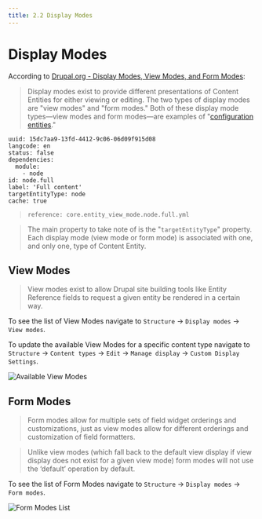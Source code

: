 ```yaml
---
title: 2.2 Display Modes
---
```

# Display Modes

According to [Drupal.org - Display Modes, View Modes, and Form Modes](https://www.drupal.org/docs/8/api/entity-api/display-modes-view-modes-and-form-modes):

> Display modes exist to provide different presentations of Content Entities for either viewing or editing. The two types of display modes are "view modes" and "form modes." Both of these display mode types—view modes and form modes—are examples of "[configuration entities](https://www.drupal.org/node/2143501)."

```
uuid: 15dc7aa9-13fd-4412-9c06-06d09f915d08
langcode: en
status: false
dependencies:
  module:
    - node
id: node.full
label: 'Full content'
targetEntityType: node
cache: true
```
> ```reference: core.entity_view_mode.node.full.yml```

> The main property to take note of is the "```targetEntityType```" property. Each display mode (view mode or form mode) is associated with one, and only one, type of Content Entity.

## View Modes
> View modes exist to allow Drupal site building tools like Entity Reference fields to request a given entity be rendered in a certain way.

To see the list of View Modes navigate to `Structure` -> `Display modes` -> `View modes`.

To update the available View Modes for a specific content type navigate to `Structure` -> `Content types` -> `Edit` -> `Manage display` -> `Custom Display Settings`.

![Available View Modes](/images/view-modes.png "Available View Modes")

## Form Modes
> Form modes allow for multiple sets of field widget orderings and customizations, just as view modes allow for different orderings and customization of field formatters.

> Unlike view modes (which fall back to the default view display if view display does not exist for a given view mode) form modes will not use the ‘default’ operation by default.

To see the list of Form Modes navigate to `Structure` -> `Display modes` -> `Form modes`.

![Form Modes List](/images/form-modes.png "Form Modes List")
